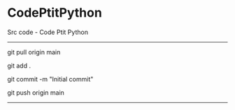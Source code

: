 # CodePtitPython
Src code - Code Ptit Python
________
git pull origin main

git add .

git commit -m "Initial commit"

git push origin main
_________
